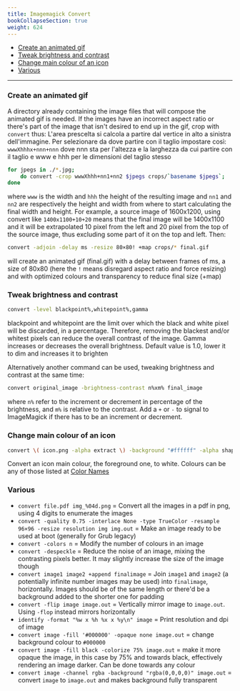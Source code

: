 ```yaml
---
title: Imagemagick Convert
bookCollapseSection: true
weight: 624
---
```

<!-- vim-markdown-toc GFM -->

* [Create an animated gif](#create-an-animated-gif)
* [Tweak brightness and contrast](#tweak-brightness-and-contrast)
* [Change main colour of an icon](#change-main-colour-of-an-icon)
* [Various](#various)

<!-- vim-markdown-toc -->

-----------

### Create an animated gif

A directory already containing the image files that will compose the animated gif is needed. If the images have an incorrect aspect ratio or there's part of the image that isn't desired to end up in the gif, crop with `convert` thus:
L'area prescelta si calcola a partire dal vertice in alto a sinistra dell'immagine. Per selezionare da dove partire con il taglio impostare così: `wwwXhhhx+nnn+nnn` dove nnn sta per l'altezza e la larghezza da cui partire con il taglio e www e hhh per le dimensioni del taglio stesso

```bash
for jpegs in ./*.jpg;
	do convert -crop wwwXhhh+nn1+nn2 $jpegs crops/`basename $jpegs`;
done
```

where `www` is the width and `hhh` the height of the resulting image and `nn1` and `nn2` are respectively the height and width from where to start calculating the final width and height. For example, a source image of 1600x1200, using convert like `1400x1100+10+20` means that the final image will be 1400x1100 and it will be extrapolated 10 pixel from the left and 20 pixel from the top of the source image, thus excluding some part of it on the top and left. Then:

```bash
convert -adjoin -delay ms -resize 80×80! +map crops/* final.gif
```

will create an animated gif (final.gif) with a delay between frames of ms, a size of 80x80 (here the `!` means disregard aspect ratio and force resizing) and with optimized colours and transparency to reduce final size (+map)

### Tweak brightness and contrast

```bash
convert -level blackpoint%,whitepoint%,gamma
```

blackpoint and whitepoint are the limit over which the black and white pixel will be discarded, in a percentage. Therefore, removing the blackest and/or whitest pixels can reduce the overall contrast of the image. Gamma increases or decreases the overall brightness. Default value is 1.0, lower it to dim and increases it to brighten

Alternatively another command can be used, tweaking brightness and contrast at the same time:

```bash
convert original_image -brightness-contrast n%xm% final_image
```

where `n%` refer to the increment or decrement in percentage of the brightness, and `m%` is relative to the contrast. Add a `+` or `-` to signal to ImageMagick if there has to be an increment or decrement.

### Change main colour of an icon

```bash
convert \( icon.png -alpha extract \) -background "#ffffff" -alpha shape white-icon.png
```

Convert an icon main colour, the foreground one, to white. Colours can be any of those listed at [Color Names](http://www.imagemagick.org/script/color.php)

### Various

* `convert file.pdf img_%04d.png` = Convert all the images in a pdf in png, using 4 digits to enumerate the images
* `convert -quality 0.75 -interlace None -type TrueColor -resample 96×96 -resize resolution img img.out` = Make an image ready to be used at boot (generally for Grub legacy)
* `convert -colors n` = Modify the number of colours in an image
* `convert -despeckle` = Reduce the noise of an image, mixing the contrasting pixels better. It may slightly increase the size of the image though
* `convert image1 image2 +append finalimage` = Join `image1` and `image2` (a potentially infinite number images may be used) into `finalimage`, horizontally. Images should be of the same length or there'd be a background added to the shorter one for padding
* `convert -flip image image.out` = Vertically mirror image to `image.out`. Using `-flop` instead mirrors horizontally
* `identify -format "%w x %h %x x %y\n" image` = Print resolution and dpi of image
* `convert image -fill '#000000' -opaque none image.out` = change background colour to `#000000`
* `convert image -fill black -colorize 75% image.out` = make it more opaque the image, in this case by 75% and towards black, effectively rendering an image darker. Can be done towards any colour
* `convert image -channel rgba -background "rgba(0,0,0,0)" image.out` = convert `image` to `image.out` and makes background fully transparent
